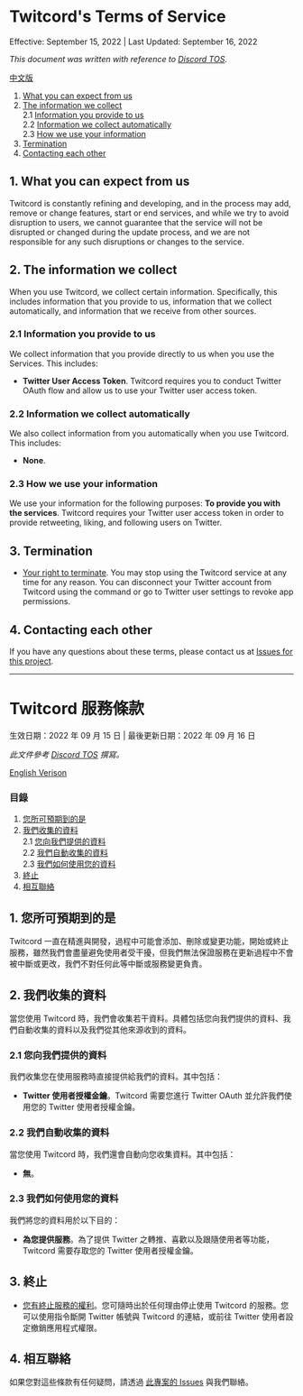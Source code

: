 # Twitcord's Terms of Service
Effective: September 15, 2022 | Last Updated: September 16, 2022

_This document was written with reference to [Discord TOS](https://discord.com/terms)._

[中文版](#twitcord-服務條款)

1. [What you can expect from us](#1-what-you-can-expect-from-us)
2. [The information we collect](#2-the-information-we-collect)  
2.1 [Information you provide to us](#21-information-you-provide-to-us)  
2.2 [Information we collect automatically](#22-information-we-collect-automatically)  
2.3 [How we use your information](#23-how-we-use-your-information)  
3. [Termination](#3-termination)
4. [Contacting each other](#4-contacting-each-other)

## 1. What you can expect from us
Twitcord is constantly refining and developing, and in the process may add, remove or change features, start or end services, and while we try to avoid disruption to users, we cannot guarantee that the service will not be disrupted or changed during the update process, and we are not responsible for any such disruptions or changes to the service.

## 2. The information we collect
When you use Twitcord, we collect certain information. Specifically, this includes information that you provide to us, information that we collect automatically, and information that we receive from other sources.
### 2.1 Information you provide to us
We collect information that you provide directly to us when you use the Services. This includes:
* **Twitter User Access Token**. Twitcord requires you to conduct Twitter OAuth flow and allow us to use your Twitter user access token.
### 2.2 Information we collect automatically
We also collect information from you automatically when you use Twitcord. This includes:
* **None**.
### 2.3 How we use your information
We use your information for the following purposes:
**To provide you with the services**. Twitcord requires your Twitter user access token in order to provide retweeting, liking, and following users on Twitter.

## 3. Termination
* <ins>Your right to terminate</ins>. You may stop using the Twitcord service at any time for any reason. You can disconnect your Twitter account from Twitcord using the command or go to Twitter user settings to revoke app permissions.

## 4. Contacting each other
If you have any questions about these terms, please contact us at [Issues for this project](https://github.com/NightFeather0615/twitcord-rs/issues).

---

# Twitcord 服務條款
生效日期：2022 年 09 月 15 日 | 最後更新日期：2022 年 09 月 16 日

_此文件參考 [Discord TOS](https://discord.com/terms) 撰寫。_

[English Verison](#twitcords-terms-of-service)

### 目錄
1. [您所可預期到的是](#1-您所可預期到的是)
2. [我們收集的資料](#2-我們收集的資料)  
2.1 [您向我們提供的資料](#21-您向我們提供的資料)  
2.2 [我們自動收集的資料](#22-我們自動收集的資料)  
2.3 [我們如何使用您的資料](#23-我們如何使用您的資料)  
3. [終止](#3-終止)
4. [相互聯絡](#4-相互聯絡)

## 1. 您所可預期到的是
Twitcord 一直在精進與開發，過程中可能會添加、刪除或變更功能，開始或終止服務，雖然我們會盡量避免使用者受干擾，但我們無法保證服務在更新過程中不會被中斷或更改，我們不對任何此等中斷或服務變更負責。

## 2. 我們收集的資料
當您使用 Twitcord 時，我們會收集若干資料。具體包括您向我們提供的資料、我們自動收集的資料以及我們從其他來源收到的資料。
### 2.1 您向我們提供的資料
我們收集您在使用服務時直接提供給我們的資料。其中包括：
* **Twitter 使用者授權金鑰**。Twitcord 需要您進行 Twitter OAuth 並允許我們使用您的 Twitter 使用者授權金鑰。
### 2.2 我們自動收集的資料
當您使用 Twitcord 時，我們還會自動向您收集資料。其中包括：
* **無**。
### 2.3 我們如何使用您的資料
我們將您的資料用於以下目的：
* **為您提供服務**。為了提供 Twitter 之轉推、喜歡以及跟隨使用者等功能，Twitcord 需要存取您的 Twitter 使用者授權金鑰。

## 3. 終止
* <ins>您有終止服務的權利</ins>。您可隨時出於任何理由停止使用 Twitcord 的服務。您可以使用指令斷開 Twitter 帳號與 Twitcord 的連結，或前往 Twitter 使用者設定撤銷應用程式權限。

## 4. 相互聯絡
如果您對這些條款有任何疑問，請透過 [此專案的 Issues](https://github.com/NightFeather0615/twitcord-rs/issues) 與我們聯絡。
